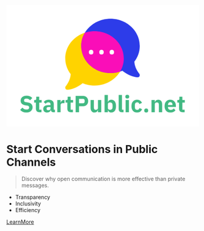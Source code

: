 ![logo](_media/logo.png)

# Start Conversations in Public Channels

> Discover why open communication is more effective than private messages.

- Transparency
- Inclusivity
- Efficiency

[LearnMore](#why-public-channels)
